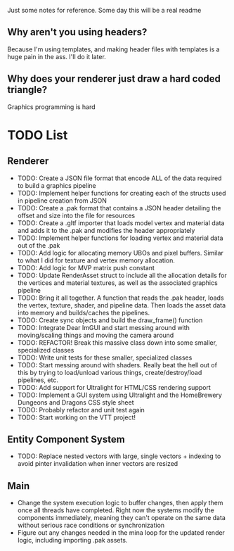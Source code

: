 Just some notes for reference. Some day this will be a real readme

## Why aren't you using headers?
Because I'm using templates, and making header files with templates is a huge pain in the ass. I'll do it later.

## Why does your renderer just draw a hard coded triangle?
Graphics programming is hard

# TODO List
## Renderer
* TODO: Create a JSON file format that encode ALL of the data required to build a graphics pipeline
* TODO: Implement helper functions for creating each of the structs used in pipeline creation from JSON
* TODO: Create a .pak format that contains a JSON header detailing the offset and size into the file for resources
* TODO: Create a .gltf importer that loads model vertex and material data and adds it to the .pak and modifies the header appropriately
* TODO: Implement helper functions for loading vertex and material data out of the .pak
* TODO: Add logic for allocating memory UBOs and pixel buffers. Similar to what I did for texture and vertex memory allocation.
* TODO: Add logic for MVP matrix push constant
* TODO: Update RenderAsset struct to include all the allocation details for the vertices and material textures, as well as the associated graphics pipeline
* TODO: Bring it all together. A function that reads the .pak header, loads the vertex, texture, shader, and pipeline data. Then loads the asset data into memory and builds/caches the pipelines.
* TODO: Create sync objects and build the draw_frame() function
* TODO: Integrate Dear ImGUI and start messing around with moving/scaling things and moving the camera around
* TODO: REFACTOR! Break this massive class down into some smaller, specialized classes
* TODO: Write unit tests for these smaller, specialized classes
* TODO: Start messing around with shaders. Really beat the hell out of this by trying to load/unload various things, create/destroy/load pipelines, etc.
* TODO: Add support for Ultralight for HTML/CSS rendering support
* TODO: Implement a GUI system using Ultralight and the HomeBrewery Dungeons and Dragons CSS style sheet
* TODO: Probably refactor and unit test again
* TODO: Start working on the VTT project!

## Entity Component System
* TODO: Replace nested vectors with large, single vectors + indexing to avoid pinter invalidation when inner vectors are resized

## Main
* Change the system execution logic to buffer changes, then apply them once all threads have completed. Right now the systems modify the components immediately, meaning they can't operate on the same data without serious race conditions or synchronization
* Figure out any changes needed in the mina loop for the updated render logic, including importing .pak assets.
